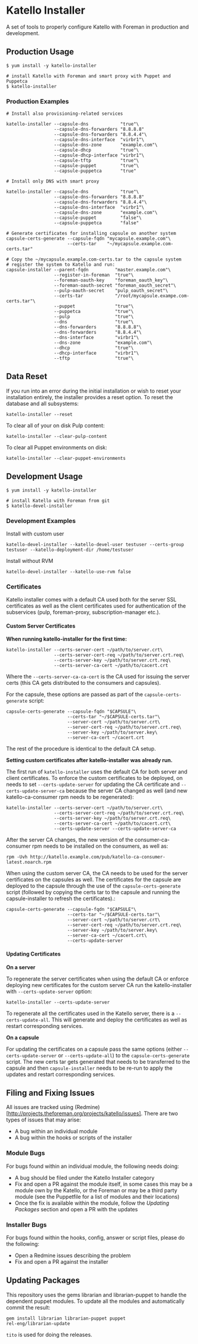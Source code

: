 # Katello Installer

A set of tools to properly configure Katello with Foreman in production and development.

## Production Usage

```
$ yum install -y katello-installer

# install Katello with Foreman and smart proxy with Puppet and Puppetca
$ katello-installer
```

### Production Examples

```
# Install also provisioning-related services

katello-installer --capsule-dns            "true"\
                  --capsule-dns-forwarders "8.8.8.8"
                  --capsule-dns-forwarders "8.8.4.4"\
                  --capsule-dns-interface  "virbr1"\
                  --capsule-dns-zone       "example.com"\
                  --capsule-dhcp           "true"\
                  --capsule-dhcp-interface "virbr1"\
                  --capsule-tftp           "true"\
                  --capsule-puppet         "true"\
                  --capsule-puppetca       "true"

# Install only DNS with smart proxy

katello-installer --capsule-dns            "true"\
                  --capsule-dns-forwarders "8.8.8.8"
                  --capsule-dns-forwarders "8.8.4.4"\
                  --capsule-dns-interface  "virbr1"\
                  --capsule-dns-zone       "example.com"\
                  --capsule-puppet         "false"\
                  --capsule-puppetca       "false"

# Generate certificates for installing capsule on another system
capsule-certs-generate --capsule-fqdn "mycapsule.example.com"\
                       --certs-tar    "~/mycapsule.example.com-certs.tar"

# Copy the ~/mycapsule.example.com-certs.tar to the capsule system
# register the system to Katello and run:
capsule-installer --parent-fqdn          "master.example.com"\
                  --register-in-foreman  "true"\
                  --foreman-oauth-key    "foreman_oauth_key"\
                  --foreman-oauth-secret "foreman_oauth_secret"\
                  --pulp-oauth-secret    "pulp_oauth_secret"\
                  --certs-tar            "/root/mycapsule.exampe.com-certs.tar"\
                  --puppet               "true"\
                  --puppetca             "true"\
                  --pulp                 "true"\
                  --dns                  "true"\
                  --dns-forwarders       "8.8.8.8"\
                  --dns-forwarders       "8.8.4.4"\
                  --dns-interface        "virbr1"\
                  --dns-zone             "example.com"\
                  --dhcp                 "true"\
                  --dhcp-interface       "virbr1"\
                  --tftp                 "true"\
```

## Data Reset

If you run into an error during the initial installation or wish to reset your installation entirely, the installer provides a reset option. To reset the database and all subsystems:

```
katello-installer --reset
```

To clear all of your on disk Pulp content:

```
katello-installer --clear-pulp-content
```

To clear all Puppet environments on disk:

```
katello-installer --clear-puppet-environments
```

## Development Usage

```
$ yum install -y katello-installer

# install Katello with Foreman from git
$ katello-devel-installer
```

### Development Examples

Install with custom user

```
katello-devel-installer --katello-devel-user testuser --certs-group testuser --katello-deployment-dir /home/testuser
```

Install without RVM

```
katello-devel-installer --katello-use-rvm false
```

### Certificates

Katello installer comes with a default CA used both for the server SSL
certificates as well as the client certificates used for
authentication of the subservices (pulp, foreman-proxy,
subscription-manager etc.).

#### Custom Server Certificates

**When running katello-installer for the first time:**

```
katello-installer --certs-server-cert ~/path/to/server.crt\
                  --certs-server-cert-req ~/path/to/server.crt.req\
                  --certs-server-key ~/path/to/server.crt.req\
                  --certs-server-ca-cert ~/path/to/cacert.crt
```

Where the `--certs-server-ca-ca-cert` is the CA used for issuing the
server certs (this CA gets distributed to the consumers and capsules).

For the capsule, these options are passed as part of the
`capsule-certs-generate` script:

```
capsule-certs-generate --capsule-fqdn "$CAPSULE"\
                       --certs-tar "~/$CAPSULE-certs.tar"\
                       --server-cert ~/path/to/server.crt\
                       --server-cert-req ~/path/to/server.crt.req\
                       --server-key ~/path/to/server.key\
                       --server-ca-cert ~/cacert.crt
```

The rest of the procedure is identical to the default CA setup.

**Setting custom certificates after katello-installer was already
run.**

The first run of `katello-installer` uses the default CA for both server
and client certificates. To enforce the custom certificates to be
deployed, on needs to set `--certs-update-server` for
updating the CA certificate and `--certs-update-server-ca` because the
server CA changed as well (and new katello-ca-consumer rpm needs to be
regenerated):

```
katello-installer --certs-server-cert ~/path/to/server.crt\
                  --certs-server-cert-req ~/path/to/server.crt.req\
                  --certs-server-key ~/path/to/server.crt.req\
                  --certs-server-ca-cert ~/path/to/cacert.crt\
                  --certs-update-server --certs-update-server-ca
```

After the server CA changes, the new version of the
consumer-ca-consumer rpm needs to be installed on the consumers, as
well as:

```
rpm -Uvh http://katello.example.com/pub/katello-ca-consumer-latest.noarch.rpm
```

When using the custom server CA, the CA needs to be used for
the server certificates on the capsules as well. The certificates for
the capsule are deployed to the capsule through the use of the
`capsule-certs-generate` script (followed by copying the certs tar to
the capsule and running the capsule-installer to refresh the certificates).:

```
capsule-certs-generate --capsule-fqdn "$CAPSULE"\
                       --certs-tar "~/$CAPSULE-certs.tar"\
                       --server-cert ~/path/to/server.crt\
                       --server-cert-req ~/path/to/server.crt.req\
                       --server-key ~/path/to/server.key\
                       --server-ca-cert ~/cacert.crt\
                       --certs-update-server
```

#### Updating Certificates

**On a server**

To regenerate the server certificates when using the default CA or
enforce deploying new certificates for the custom server CA run
the katello-installer with `--certs-update-server` option:

```
katello-installer --certs-update-server
```

To regenerate all the certificates used in the Katello server, there
is a `--certs-update-all`. This will generate and deploy the
certificates as well as restart corresponding services.

**On a capsule**

For updating the certificates on a capsule pass the same
options (either `--certs-update-server` or `--certs-update-all`) to
the `capsule-certs-generate` script. The new certs tar gets generated
that needs to be transferred to the capsule and then
`capsule-installer` needs to be re-run to apply the updates and
restart corresponding services.

## Filing and Fixing Issues

All issues are tracked using (Redmine)[http://projects.theforeman.org/projects/katello/issues]. There are two types of issues that may arise:

  * A bug within an individual module
  * A bug within the hooks or scripts of the installer

### Module Bugs

For bugs found within an individual module, the following needs doing:

  * A bug should be filed under the Katello Installer category
  * Fix and open a PR against the module itself, in some cases this may be a module own by the Katello, or the Foreman or may be a third party module (see the Puppetfile for a list of modules and their locations)
  * Once the fix is available within the module, follow the *Updating Packages* section and open a PR with the updates

### Installer Bugs

For bugs found within the hooks, config, answer or script files, please do the following:

  * Open a Redmine issues describing the problem
  * Fix and open a PR against the installer

## Updating Packages

This repository uses the gems librarian and librarian-puppet to handle the dependent
puppet modules. To update all the modules and automatically commit the result:

```
gem install librarian librarian-puppet puppet
rel-eng/librarian-update
```

`tito` is used for doing the releases.
